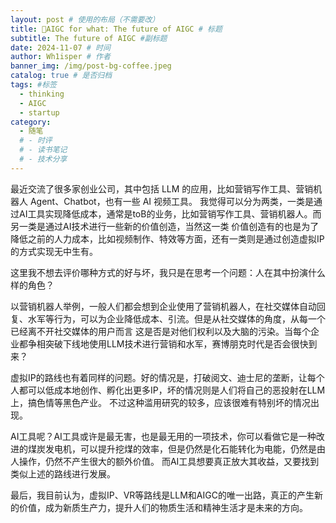```yaml
---
layout: post # 使用的布局（不需要改）
title: 🌛AIGC for what: The future of AIGC # 标题
subtitle: The future of AIGC #副标题
date: 2024-11-07 # 时间
author: Wh1isper # 作者
banner_img: /img/post-bg-coffee.jpeg
catalog: true # 是否归档
tags: #标签
  - thinking
  - AIGC
  - startup
category:
  - 随笔
  # - 时评
  # - 读书笔记
  # - 技术分享
---
```


最近交流了很多家创业公司，其中包括 LLM 的应用，比如营销写作工具、营销机器人 Agent、Chatbot，也有一些 AI 视频工具。
我觉得可以分为两类，一类是通过AI工具实现降低成本，通常是toB的业务，比如营销写作工具、营销机器人。而另一类是通过AI技术进行一些新的价值创造，当然这一类
价值创造有的也是为了降低之前的人力成本，比如视频制作、特效等方面，还有一类则是通过创造虚拟IP的方式实现无中生有。

这里我不想去评价哪种方式的好与坏，我只是在思考一个问题：人在其中扮演什么样的角色？

以营销机器人举例，一般人们都会想到企业使用了营销机器人，在社交媒体自动回复、水军等行为，可以为企业降低成本、引流。但是从社交媒体的角度，从每一个已经离不开社交媒体的用户而言
这是否是对他们权利以及大脑的污染。当每个企业都争相突破下线地使用LLM技术进行营销和水军，赛博朋克时代是否会很快到来？

虚拟IP的路线也有着同样的问题。好的情况是，打破阅文、迪士尼的垄断，让每个人都可以低成本地创作、孵化出更多IP，坏的情况则是人们将自己的恶投射在LLM上，搞色情等黑色产业。
不过这种滥用研究的较多，应该很难有特别坏的情况出现。

AI工具呢？AI工具或许是最无害，也是最无用的一项技术，你可以看做它是一种改进的煤炭发电机，可以提升挖煤的效率，但是仍然是化石能转化为电能，仍然是由人操作，仍然不产生很大的额外价值。
而AI工具想要真正放大其收益，又要找到类似上述的路线进行发展。

最后，我目前认为，虚拟IP、VR等路线是LLM和AIGC的唯一出路，真正的产生新的价值，成为新质生产力，提升人们的物质生活和精神生活才是未来的方向。
